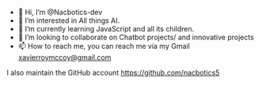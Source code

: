 - 👋 Hi, I’m @Nacbotics-dev
- 👀 I’m interested in All things AI.
- 🌱 I’m currently learning JavaScript and all its children.
- 💞️ I’m looking to collaborate on Chatbot projects/ and innovative projects
- 📫 How to reach me, you can reach me via my Gmail xavierroymccoy@gmail.com

I also maintain the GitHub account https://github.com/nacbotics5

<!---
Nacbotics-dev/Nacbotics-dev is a ✨ special ✨ repository because its `README.md` (this file) appears on your GitHub profile.
You can click the Preview link to take a look at your changes.
--->
